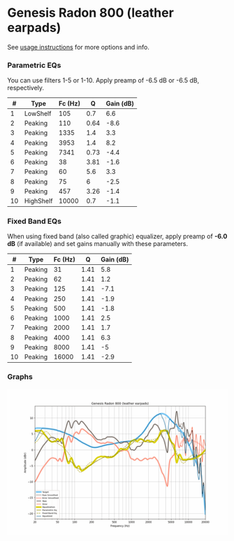 # Genesis Radon 800 (leather earpads)
See [usage instructions](https://github.com/jaakkopasanen/AutoEq#usage) for more options and info.

### Parametric EQs
You can use filters 1-5 or 1-10. Apply preamp of -6.5 dB or -6.5 dB, respectively.

|   # | Type      |   Fc (Hz) |    Q |   Gain (dB) |
|-----|-----------|-----------|------|-------------|
|   1 | LowShelf  |       105 | 0.7  |         6.6 |
|   2 | Peaking   |       110 | 0.64 |        -8.6 |
|   3 | Peaking   |      1335 | 1.4  |         3.3 |
|   4 | Peaking   |      3953 | 1.4  |         8.2 |
|   5 | Peaking   |      7341 | 0.73 |        -4.4 |
|   6 | Peaking   |        38 | 3.81 |        -1.6 |
|   7 | Peaking   |        60 | 5.6  |         3.3 |
|   8 | Peaking   |        75 | 6    |        -2.5 |
|   9 | Peaking   |       457 | 3.26 |        -1.4 |
|  10 | HighShelf |     10000 | 0.7  |        -1.1 |

### Fixed Band EQs
When using fixed band (also called graphic) equalizer, apply preamp of **-6.0 dB** (if available) and set gains manually with these parameters.

|   # | Type    |   Fc (Hz) |    Q |   Gain (dB) |
|-----|---------|-----------|------|-------------|
|   1 | Peaking |        31 | 1.41 |         5.8 |
|   2 | Peaking |        62 | 1.41 |         1.2 |
|   3 | Peaking |       125 | 1.41 |        -7.1 |
|   4 | Peaking |       250 | 1.41 |        -1.9 |
|   5 | Peaking |       500 | 1.41 |        -1.8 |
|   6 | Peaking |      1000 | 1.41 |         2.5 |
|   7 | Peaking |      2000 | 1.41 |         1.7 |
|   8 | Peaking |      4000 | 1.41 |         6.3 |
|   9 | Peaking |      8000 | 1.41 |        -5   |
|  10 | Peaking |     16000 | 1.41 |        -2.9 |

### Graphs
![](./Genesis%20Radon%20800%20(leather%20earpads).png)
